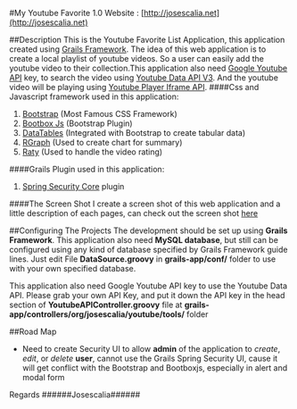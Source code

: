 #My Youtube Favorite 1.0
Website : [http://josescalia.net](http://josescalia.net)

##Description
This is the Youtube Favorite List Application, this application created using [Grails Framework](http://grails.org). The idea of this web application is to create a local playlist of youtube videos. So a user can easily add the youtube video to their collection.This application also need [Google Youtube API](https://developers.google.com/youtube/) key, to search the video using [Youtube Data API V3](https://developers.google.com/youtube/v3/). And the youtube video will be playing using [Youtube Player Iframe API](https://developers.google.com/youtube/iframe_api_reference).
####Css and Javascript framework used in this application:
1. [Bootstrap](http://getbootstrap.com) (Most Famous CSS Framework)
2. [Bootbox Js](http://bootboxjs.com) (Bootstrap Plugin)
3. [DataTables](http://www.datatables.net) (Integrated with Bootstrap to create tabular data)
4. [RGraph](http://www.rgraph.net) (Used to create chart for summary)
5. [Raty](http://wbotelhos.com/raty/) (Used to handle the video rating)

####Grails Plugin used in this application:
1. [Spring Security Core](http://grails.org/plugins/spring-security-core/) plugin</a>

####The Screen Shot
I create a screen shot of this web application and a little description of each pages, can check out the screen shot [here](https://picasaweb.google.com/108778507341023372805/MyYoutubeFavoriteV10)

##Configuring The Projects
The development should be set up using **Grails Framework**. This application also need **MySQL database**, but still can be configured using any kind of database specified by Grails Framework guide lines. Just edit File **DataSource.groovy** in **grails-app/conf/** folder to use with your own specified database.

This application also need Google Youtube API key to use the Youtube Data API. Please grab your own API Key, and put it down the API key in the head section of **YoutubeAPIController.groovy** file at **grails-app/controllers/org/josescalia/youtube/tools/** folder


##Road Map
* Need to create Security UI to allow **admin** of the application to _create_, _edit_, or _delete_ **user**, cannot use the Grails Spring Security UI, cause it will get conflict with the Bootstrap and Bootboxjs, especially in alert and modal form



Regards
######Josescalia######